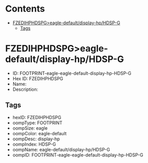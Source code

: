 



Contents
========

* [FZEDIHPHDSPG>eagle-default/display-hp/HDSP-G](#fzedihphdspgeagle-defaultdisplay-hphdsp-g)
	* [Tags](#tags)

# FZEDIHPHDSPG>eagle-default/display-hp/HDSP-G

- ID: FOOTPRINT-eagle-eagle-default-display-hp-HDSP-G
- Hex ID: FZEDIHPHDSPG
- Name: 
- Description: 

## Tags

- hexID: FZEDIHPHDSPG
- oompType: FOOTPRINT
- oompSize: eagle
- oompColor: eagle-default
- oompDesc: display-hp
- oompIndex: HDSP-G
- oompName: eagle-default/display-hp/HDSP-G
- oompID: FOOTPRINT-eagle-eagle-default-display-hp-HDSP-G
